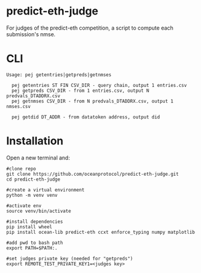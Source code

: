 # predict-eth-judge

For judges of the predict-eth competition, a script to compute each submission's nmse.

# CLI

```text
Usage: pej getentries|getpreds|getnmses

  pej getentries ST FIN CSV_DIR - query chain, output 1 entries.csv
  pej getpreds CSV_DIR - from 1 entries.csv, output N predvals_DTADDRX.csv
  pej getnmses CSV_DIR - from N predvals_DTADDRX.csv, output 1 nmses.csv

  pej getdid DT_ADDR - from datatoken address, output did
```


# Installation

Open a new terminal and:

```console
#clone repo
git clone https://github.com/oceanprotocol/predict-eth-judge.git
cd predict-eth-judge

#create a virtual environment
python -m venv venv

#activate env
source venv/bin/activate

#install dependencies
pip install wheel
pip install ocean-lib predict-eth ccxt enforce_typing numpy matplotlib

#add pwd to bash path
export PATH=$PATH:.

#set judges private key (needed for "getpreds")
export REMOTE_TEST_PRIVATE_KEY1=<judges key> 
```

